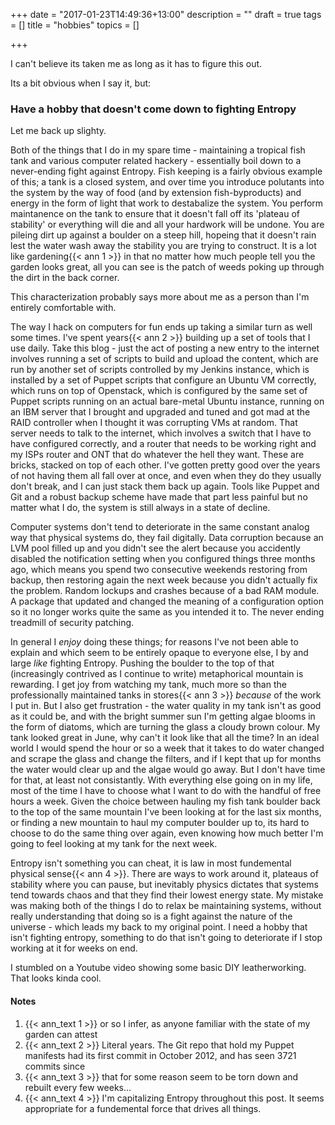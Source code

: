 +++
date = "2017-01-23T14:49:36+13:00"
description = ""
draft = true
tags = []
title = "hobbies"
topics = []

+++

I can't believe its taken me as long as it has to figure this out.

<!--more-->

Its a bit obvious when I say it, but:

### Have a hobby that doesn't come down to fighting Entropy

Let me back up slighty.

Both of the things that I do in my spare time - maintaining a tropical fish tank and various computer related hackery - essentially boil down to a never-ending fight against Entropy. Fish keeping is a fairly obvious example of this; a tank is a closed system, and over time you introduce polutants into the system by the way of food (and by extension fish-byproducts) and energy in the form of light that work to destabalize the system. You perform maintanence on the tank to ensure that it doesn't fall off its 'plateau of stability' or everything will die and all your hardwork will be undone. You are pileing dirt up against a boulder on a steep hill, hopeing that it doesn't rain lest the water wash away the stability you are trying to construct. It is a lot like gardening{{< ann 1 >}} in that no matter how much people tell you the garden looks great, all you can see is the patch of weeds poking up through the dirt in the back corner.

This characterization probably says more about me as a person than I'm entirely comfortable with.

The way I hack on computers for fun ends up taking a similar turn as well some times. I've spent years{{< ann 2 >}} building up a set of tools that I use daily. Take this blog - just the act of posting a new entry to the internet involves running a set of scripts to build and upload the content, which are run by another set of scripts controlled by my Jenkins instance, which is installed by a set of Puppet scripts that configure an Ubuntu VM correctly, which runs on top of Openstack, which is configured by the same set of Puppet scripts running on an actual bare-metal Ubuntu instance, running on an IBM server that I brought and upgraded and tuned and got mad at the RAID controller when I thought it was corrupting VMs at random. That server needs to talk to the internet, which involves a switch that I have to have configured correctly, and a router that needs to be working right and my ISPs router and ONT that do whatever the hell they want. These are bricks, stacked on top of each other. I've gotten pretty good over the years of not having them all fall over at once, and even when they do they usually don't break, and I can just stack them back up again. Tools like Puppet and Git and a robust backup scheme have made that part less painful but no matter what I do, the system is still always in a state of decline.

Computer systems don't tend to deteriorate in the same constant analog way that physical systems do, they fail digitally. Data corruption because an LVM pool filled up and you didn't see the alert because you accidently disabled the notification setting when you configured things three months ago, which means you spend two consecutive weekends restoring from backup, then restoring again the next week because you didn't actually fix the problem. Random lockups and crashes because of a bad RAM module. A package that updated and changed the meaning of a configuration option so it no longer works quite the same as you intended it to. The never ending treadmill of security patching.

In general I _enjoy_ doing these things; for reasons I've not been able to explain and which seem to be entirely opaque to everyone else, I by and large _like_ fighting Entropy. Pushing the boulder to the top of that (increasingly contrived as I continue to write) metaphorical mountain is rewarding. I get joy from watching my tank, much more so than the professionally maintained tanks in stores{{< ann 3 >}} _because_ of the work I put in. But I also get frustration - the water quality in my tank isn't as good as it could be, and with the bright summer sun I'm getting algae blooms in the form of diatoms, which are turning the glass a cloudy brown colour. My tank looked great in June, why can't it look like that all the time? In an ideal world I would spend the hour or so a week that it takes to do water changed and scrape the glass and change the filters, and if I kept that up for months the water would clear up and the algae would go away. But I don't have time for that, at least not consistantly. With everything else going on in my life, most of the time I have to choose what I want to do with the handful of free hours a week. Given the choice between hauling my fish tank boulder back to the top of the same mountain I've been looking at for the last six months, or finding a new mountain to haul my computer boulder up to, its hard to choose to do the same thing over again, even knowing how much better I'm going to feel looking at my tank for the next week.

Entropy isn't something you can cheat, it is law in most fundemental physical sense{{< ann 4 >}}. There are ways to work around it, plateaus of stability where you can pause, but inevitably physics dictates that systems tend towards chaos and that they find their lowest energy state. My mistake was making both of the things I do to relax be maintaining systems, without really understanding that doing so is a fight against the nature of the universe - which leads my back to my original point. I need a hobby that isn't fighting entropy, something to do that isn't going to deteriorate if I stop working at it for weeks on end.

I stumbled on a Youtube video showing some basic DIY leatherworking. That looks kinda cool.

#### Notes

1. {{< ann_text 1 >}} or so I infer, as anyone familiar with the state of my garden can attest
1. {{< ann_text 2 >}} Literal years. The Git repo that hold my Puppet manifests had its first commit in October 2012, and has seen 3721 commits since
1. {{< ann_text 3 >}} that for some reason seem to be torn down and rebuilt every few weeks…
1. {{< ann_text 4 >}} I'm capitalizing Entropy throughout this post. It seems appropriate for a fundemental force that drives all things.
